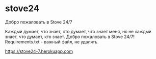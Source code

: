 # stove24
Добро пожаловать в Stove 24/7

Каждый думает, что знает, кто думает, что знает меня, но не каждый знает, что думает, кто знает.
Добро пожаловать в Stove 24/7!
Requirements.txt - важный файл, не удалять.

https://stove24-7.herokuapp.com

